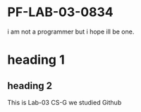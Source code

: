 # PF-LAB-03-0834
i am not a programmer but i hope ill be one.
# heading 1
## heading 2

This is Lab-03 CS-G
we studied Github

